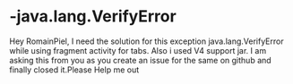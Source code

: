 -java.lang.VerifyError
======================

Hey RomainPiel, I need  the solution for this exception  java.lang.VerifyError while using fragment  activity for tabs. Also i used V4 support jar. I am asking this from you as you create an issue for the same on github and finally closed it.Please Help me out